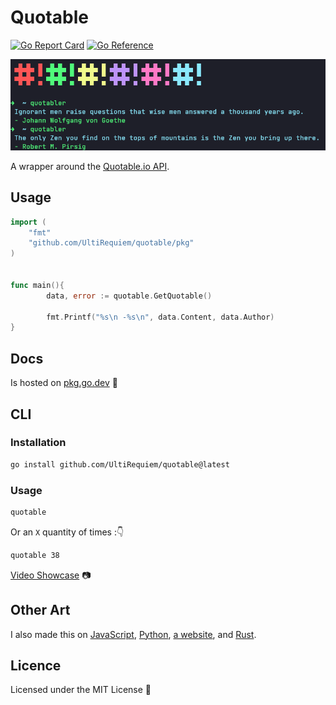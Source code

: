 # Quotable

[![Go Report Card](https://goreportcard.com/badge/github.com/UltiRequiem/quotable)](https://goreportcard.com/report/github.com/UltiRequiem/dadjokes)
[![Go Reference](https://pkg.go.dev/badge/github.com/UltiRequiem/quotable/pkg.svg)](https://pkg.go.dev/github.com/UltiRequiem/dadjokes/pkg)

![Screenshot](./.github/assets/screenshot.png)

A wrapper around the [Quotable.io API](https://api.quotable.io).

## Usage

```go
import (
	"fmt"
	"github.com/UltiRequiem/quotable/pkg"
)


func main(){
        data, error := quotable.GetQuotable()

        fmt.Printf("%s\n -%s\n", data.Content, data.Author)
}
```

## Docs

Is hosted on
[pkg.go.dev](https://pkg.go.dev/github.com/UltiRequiem/quotable/pkg) 📖

## CLI

### Installation

```bash
go install github.com/UltiRequiem/quotable@latest
```

### Usage

```bash
quotable
```

Or an `X` quantity of times :👇

```bash
quotable 38
```

[Video Showcase](https://youtu.be/rfBqpPCBrDE) 📷

## Other Art

I also made this on [JavaScript](https://github.com/UltiRequiem/ranmess),
[Python](https://github.com/UltiRequiem/quoteran),
[a website](https://github.com/UltiRequiem/ulti-random-quotes), and
[Rust](https://github.com/UltiRequiem/ruquotes).

## Licence

Licensed under the MIT License 📄
